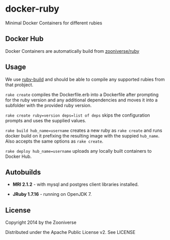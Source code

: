 docker-ruby
===========

Minimal Docker Containers for different rubies

## Docker Hub

Docker Containers are automatically build from [zooniverse/ruby](https://hub.docker.com/u/zooniverse/ruby)

## Usage

We use [ruby-build](https://github.com/sstephenson/ruby-build) and
should be able to compile any supported rubies from that probject. 

`rake create` compiles the Dockerfile.erb into a Dockerfile after
prompting for the ruby version and any additional dependencies and
moves it into a subfolder with the provided ruby version.

`rake create ruby=version deps=list of deps` skips the configuration
prompts and uses the supplied values. 

`rake build hub_name=username` creates a new ruby as `rake create` and
runs docker build on it prefixing the resulting image with the suppied
`hub_name`. Also accepts the same options as `rake create`.

`rake deploy hub_name=username` uploads any locally built containers
to Docker Hub.

## Autobuilds

+ **MRI 2.1.2** - with mysql and postgres client libraries installed.

+ **JRuby 1.7.16** - running on OpenJDK 7.

## License

Copyright 2014 by the Zooniverse

Distributed under the Apache Public License v2. See LICENSE

